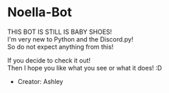 # Noella-Bot

THIS BOT IS STILL IS BABY SHOES!  
I'm very new to Python and the Discord.py!  
So do not expect anything from this!  
  
If you decide to check it out!  
Then I hope you like what you see or what it does! :D  

- Creator: Ashley